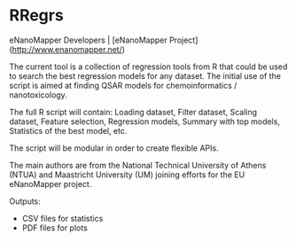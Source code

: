 RRegrs
======

eNanoMapper Developers |  [eNanoMapper Project] (http://www.enanomapper.net/)


The current tool is a collection of regression tools from R that could be used to search the best regression models for any dataset. The initial use of the script is aimed at finding QSAR models for chemoinformatics / nanotoxicology.

The full R script will contain: Loading dataset, Filter dataset, Scaling dataset, Feature selection, Regression models, Summary with top models, Statistics of the best model, etc.

The script will be modular in order to create flexible APIs.

The main authors are from the National Technical University of Athens (NTUA) and Maastricht University (UM) joining efforts for the EU eNanoMapper project.

Outputs:
- CSV files for statistics
- PDF files for plots
